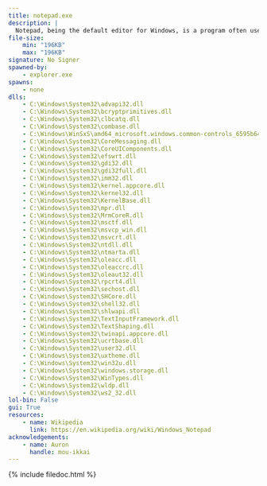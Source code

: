 ```yaml
---
title: notepad.exe
description: |
  Notepad, being the default editor for Windows, is a program often used on a day to day basis for common users. Notepad allows Custom Fonts, Font Styles, and Font Sizes.
file-size:
    min: "196KB"
    max: "196KB"
signature: No Signer
spawned-by:
    - explorer.exe
spawns:
    - none
dlls:
    - C:\Windows\System32\advapi32.dll
    - C:\Windows\System32\bcryptprimitives.dll
    - C:\Windows\System32\clbcatq.dll
    - C:\Windows\System32\combase.dll
    - C:\Windows\WinSxS\amd64_microsoft.windows.common-controls_6595b64144ccf1df_6.0.19041.1110_none_60b5254171f9507e\comctl32.dll
    - C:\Windows\System32\CoreMessaging.dll
    - C:\Windows\System32\CoreUIComponents.dll
    - C:\Windows\System32\efswrt.dll
    - C:\Windows\System32\gdi32.dll
    - C:\Windows\System32\gdi32full.dll
    - C:\Windows\System32\imm32.dll
    - C:\Windows\System32\kernel.appcore.dll
    - C:\Windows\System32\kernel32.dll
    - C:\Windows\System32\KernelBase.dll
    - C:\Windows\System32\mpr.dll
    - C:\Windows\System32\MrmCoreR.dll
    - C:\Windows\System32\msctf.dll
    - C:\Windows\System32\msvcp_win.dll
    - C:\Windows\System32\msvcrt.dll
    - C:\Windows\System32\ntdll.dll
    - C:\Windows\System32\ntmarta.dll
    - C:\Windows\System32\oleacc.dll
    - C:\Windows\System32\oleaccrc.dll
    - C:\Windows\System32\oleaut32.dll
    - C:\Windows\System32\rpcrt4.dll
    - C:\Windows\System32\sechost.dll
    - C:\Windows\System32\SHCore.dll
    - C:\Windows\System32\shell32.dll
    - C:\Windows\System32\shlwapi.dll
    - C:\Windows\System32\TextInputFramework.dll
    - C:\Windows\System32\TextShaping.dll
    - C:\Windows\System32\twinapi.appcore.dll
    - C:\Windows\System32\ucrtbase.dll
    - C:\Windows\System32\user32.dll
    - C:\Windows\System32\uxtheme.dll
    - C:\Windows\System32\win32u.dll
    - C:\Windows\System32\windows.storage.dll
    - C:\Windows\System32\WinTypes.dll
    - C:\Windows\System32\wldp.dll
    - C:\Windows\System32\ws2_32.dll
lol-bin: False
gui: True
resources:
    - name: Wikipedia
      link: https://en.wikipedia.org/wiki/Windows_Notepad
acknowledgements:
    - name: Auron
      handle: mou-ikkai
---
```


{% include filedoc.html %}
